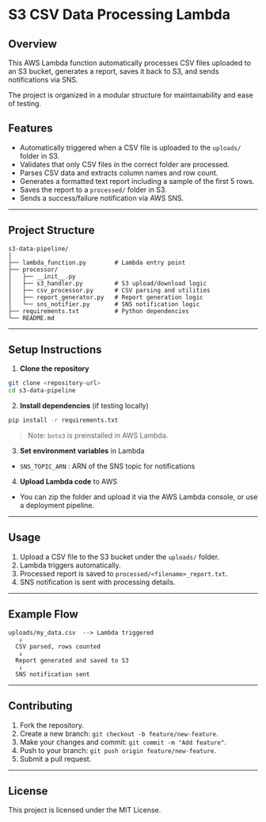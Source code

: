 # S3 CSV Data Processing Lambda

## Overview

This AWS Lambda function automatically processes CSV files uploaded to an S3 bucket, generates a report, saves it back to S3, and sends notifications via SNS.

The project is organized in a modular structure for maintainability and ease of testing.

## **Features**

- Automatically triggered when a CSV file is uploaded to the `uploads/` folder in S3.
- Validates that only CSV files in the correct folder are processed.
- Parses CSV data and extracts column names and row count.
- Generates a formatted text report including a sample of the first 5 rows.
- Saves the report to a `processed/` folder in S3.
- Sends a success/failure notification via AWS SNS.

---

## **Project Structure**

```
s3-data-pipeline/
│
├── lambda_function.py        # Lambda entry point
├── processor/
│   ├── __init__.py
│   ├── s3_handler.py         # S3 upload/download logic
│   ├── csv_processor.py      # CSV parsing and utilities
│   ├── report_generator.py   # Report generation logic
│   └── sns_notifier.py       # SNS notification logic
├── requirements.txt          # Python dependencies
└── README.md
```

---

## **Setup Instructions**

1. **Clone the repository**

```bash
git clone <repository-url>
cd s3-data-pipeline
```

2. **Install dependencies** (if testing locally)

```bash
pip install -r requirements.txt
```

> Note: `boto3` is preinstalled in AWS Lambda.

3. **Set environment variables** in Lambda

- `SNS_TOPIC_ARN` : ARN of the SNS topic for notifications

4. **Upload Lambda code** to AWS

- You can zip the folder and upload it via the AWS Lambda console, or use a deployment pipeline.

---

## **Usage**

1. Upload a CSV file to the S3 bucket under the `uploads/` folder.
2. Lambda triggers automatically.
3. Processed report is saved to `processed/<filename>_report.txt`.
4. SNS notification is sent with processing details.

---

## **Example Flow**

```
uploads/my_data.csv  --> Lambda triggered
   ↓
  CSV parsed, rows counted
   ↓
  Report generated and saved to S3
   ↓
  SNS notification sent
```

---

## **Contributing**

1. Fork the repository.
2. Create a new branch: `git checkout -b feature/new-feature`.
3. Make your changes and commit: `git commit -m "Add feature"`.
4. Push to your branch: `git push origin feature/new-feature`.
5. Submit a pull request.

---

## **License**

This project is licensed under the MIT License.
